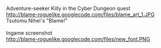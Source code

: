 Adventure-seeker Killy in the Cyber Dungeon quest<br />
http://blame-roguelike.googlecode.com/files/blame_art_1.JPG<br />
Tsutomu Nihei's "Blame!"<br /><br />
Ingame screenshot<br />
http://blame-roguelike.googlecode.com/files/new_font.PNG<br />

